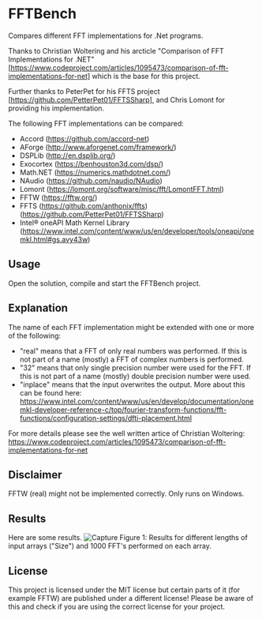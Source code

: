 # FFTBench
Compares different FFT implementations for .Net programs.

Thanks to Christian Woltering and his arcticle "Comparison of FFT Implementations for .NET" [https://www.codeproject.com/articles/1095473/comparison-of-fft-implementations-for-net] which is the base for this project.

Further thanks to PeterPet for his FFTS project [https://github.com/PetterPet01/FFTSSharp], and Chris Lomont for providing his implementation.

The following FFT implementations can be compared:
-	Accord (https://github.com/accord-net)
-	AForge (http://www.aforgenet.com/framework/)
-	DSPLib (http://en.dsplib.org/)
-	Exocortex (https://benhouston3d.com/dsp/)
-	Math.NET (https://numerics.mathdotnet.com/)
-	NAudio (https://github.com/naudio/NAudio)
-	Lomont (https://lomont.org/software/misc/fft/LomontFFT.html)
-	FFTW (https://fftw.org/)
-	FFTS (https://github.com/anthonix/ffts) (https://github.com/PetterPet01/FFTSSharp)
-	Intel® oneAPI Math Kernel Library (https://www.intel.com/content/www/us/en/developer/tools/oneapi/onemkl.html#gs.avy43w)

## Usage
Open the solution, compile and start the FFTBench project.

## Explanation

The name of each FFT implementation might be extended with one or more of the following:
- "real" means that a FFT of only real numbers was performed. If this is not part of a name (mostly) a FFT of complex numbers is performed.
- "32" means that only single precision number were used for the FFT. If this is not part of a name (mostly) double precision number were used.
- "inplace" means that the input overwrites the output. More about this can be found here: https://www.intel.com/content/www/us/en/develop/documentation/onemkl-developer-reference-c/top/fourier-transform-functions/fft-functions/configuration-settings/dfti-placement.html

For more details please see the well written artice of Christian Woltering: https://www.codeproject.com/articles/1095473/comparison-of-fft-implementations-for-net

## Disclaimer
FFTW (real) might not be implemented correctly.
Only runs on Windows.

## Results

Here are some results.
![Capture](https://user-images.githubusercontent.com/5380109/187858219-bebac7d5-dd43-4918-a09d-f07f0de7f236.PNG)
Figure 1: Results for different lengths of input arrays ("Size") and 1000 FFT's performed on each array.





## License
This project is licensed under the MIT license but certain parts of it (for example FFTW) are published under a different license!
Please be aware of this and check if you are using the correct license for your project.

